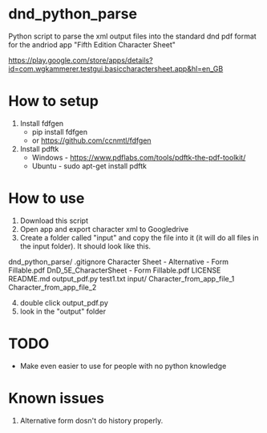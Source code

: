 # dnd_python_parse

Python script to parse the xml output files into the standard dnd pdf format for the andriod app "Fifth Edition Character Sheet"

https://play.google.com/store/apps/details?id=com.wgkammerer.testgui.basiccharactersheet.app&hl=en_GB

# How to setup

 1. Install fdfgen
    - pip install fdfgen
    - or https://github.com/ccnmtl/fdfgen
 2. Install pdftk
    - Windows - https://www.pdflabs.com/tools/pdftk-the-pdf-toolkit/
    - Ubuntu  - sudo apt-get install pdftk

# How to use

 1. Download this script
 2. Open app and export character xml to Googledrive
 3. Create a folder called "input" and copy the file into it (it will do all files in the input folder). It should look like this.
 
 dnd_python_parse/
    .gitignore
    Character Sheet - Alternative - Form Fillable.pdf
    DnD_5E_CharacterSheet - Form Fillable.pdf
    LICENSE
    README.md
    output_pdf.py
    test1.txt
    input/
        Character_from_app_file_1
        Character_from_app_file_2
 
 
 4. double click output_pdf.py
 5. look in the "output" folder

# TODO

* Make even easier to use for people with no python knowledge

# Known issues

 1. Alternative form dosn't do history properly. 